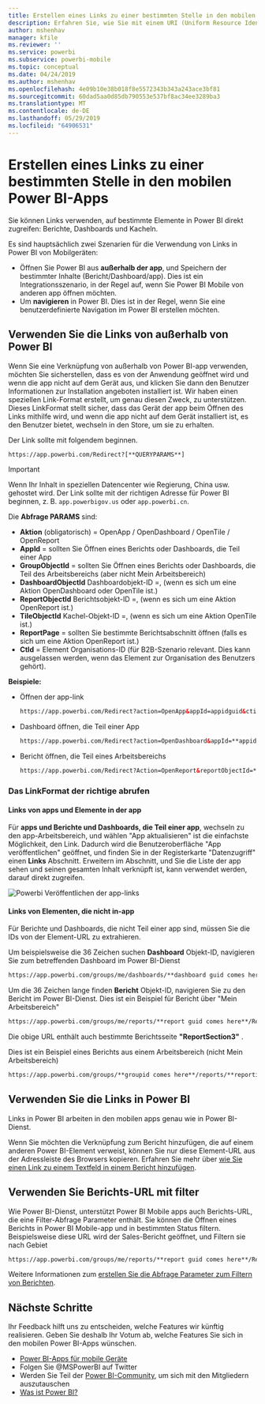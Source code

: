```yaml
---
title: Erstellen eines Links zu einer bestimmten Stelle in den mobilen Power BI-Apps
description: Erfahren Sie, wie Sie mit einem URI (Uniform Resource Identifier) einen Deep-Link zu einem bestimmten Dashboard, einer bestimmten Kachel oder einem bestimmten Bericht in der mobilen Power BI-App erstellen.
author: mshenhav
manager: kfile
ms.reviewer: ''
ms.service: powerbi
ms.subservice: powerbi-mobile
ms.topic: conceptual
ms.date: 04/24/2019
ms.author: mshenhav
ms.openlocfilehash: 4e09b10e38b018f8e5572343b343a243ace3bf81
ms.sourcegitcommit: 60dad5aa0d85db790553e537bf8ac34ee3289ba3
ms.translationtype: MT
ms.contentlocale: de-DE
ms.lasthandoff: 05/29/2019
ms.locfileid: "64906531"
---
```

# <a name="create-a-link-to-a-specific-location-in-the-power-bi-mobile-apps"></a>Erstellen eines Links zu einer bestimmten Stelle in den mobilen Power BI-Apps
Sie können Links verwenden, auf bestimmte Elemente in Power BI direkt zugreifen: Berichte, Dashboards und Kacheln.

Es sind hauptsächlich zwei Szenarien für die Verwendung von Links in Power BI von Mobilgeräten: 

* Öffnen Sie Power BI aus **außerhalb der app**, und Speichern der bestimmter Inhalte (Bericht/Dashboard/app). Dies ist ein Integrationsszenario, in der Regel auf, wenn Sie Power BI Mobile von anderen app öffnen möchten. 
* Um **navigieren** in Power BI. Dies ist in der Regel, wenn Sie eine benutzerdefinierte Navigation im Power BI erstellen möchten.


## <a name="use-links-from-outside-of-power-bi"></a>Verwenden Sie die Links von außerhalb von Power BI
Wenn Sie eine Verknüpfung von außerhalb von Power BI-app verwenden, möchten Sie sicherstellen, dass es von der Anwendung geöffnet wird und wenn die app nicht auf dem Gerät aus, und klicken Sie dann den Benutzer Informationen zur Installation angeboten installiert ist. Wir haben einen speziellen Link-Format erstellt, um genau diesen Zweck, zu unterstützen. Dieses LinkFormat stellt sicher, dass das Gerät der app beim Öffnen des Links mithilfe wird, und wenn die app nicht auf dem Gerät installiert ist, es den Benutzer bietet, wechseln in den Store, um sie zu erhalten.

Der Link sollte mit folgendem beginnen.  
```html
https://app.powerbi.com/Redirect?[**QUERYPARAMS**]
```

> [!IMPORTANT]
> Wenn Ihr Inhalt in speziellen Datencenter wie Regierung, China usw. gehostet wird. Der Link sollte mit der richtigen Adresse für Power BI beginnen, z. B. `app.powerbigov.us` oder `app.powerbi.cn`.   
>


Die **Abfrage PARAMS** sind:
* **Aktion** (obligatorisch) = OpenApp / OpenDashboard / OpenTile / OpenReport
* **AppId** = sollten Sie Öffnen eines Berichts oder Dashboards, die Teil einer App 
* **GroupObjectId** = sollten Sie Öffnen eines Berichts oder Dashboards, die Teil des Arbeitsbereichs (aber nicht Mein Arbeitsbereich)
* **DashboardObjectId** Dashboardobjekt-ID =, (wenn es sich um eine Aktion OpenDashboard oder OpenTile ist.)
* **ReportObjectId** Berichtsobjekt-ID =, (wenn es sich um eine Aktion OpenReport ist.)
* **TileObjectId** Kachel-Objekt-ID =, (wenn es sich um eine Aktion OpenTile ist.)
* **ReportPage** = sollten Sie bestimmte Berichtsabschnitt öffnen (falls es sich um eine Aktion OpenReport ist.)
* **CtId** = Element Organisations-ID (für B2B-Szenario relevant. Dies kann ausgelassen werden, wenn das Element zur Organisation des Benutzers gehört).

**Beispiele:**

* Öffnen der app-link 
  ```html
  https://app.powerbi.com/Redirect?action=OpenApp&appId=appidguid&ctid=organizationid
  ```

* Dashboard öffnen, die Teil einer App 
  ```html
  https://app.powerbi.com/Redirect?action=OpenDashboard&appId=**appidguid**&dashboardObjectId=**dashboardidguid**&ctid=**organizationid**
  ```

* Bericht öffnen, die Teil eines Arbeitsbereichs
  ```html
  https://app.powerbi.com/Redirect?Action=OpenReport&reportObjectId=**reportidguid**&groupObjectId=**groupidguid**&reportPage=**ReportSectionName**
  ```

### <a name="how-to-get-the-right-link-format"></a>Das LinkFormat der richtige abrufen

#### <a name="links-of-apps-and-items-in-app"></a>Links von apps und Elemente in der app

Für **apps und Berichte und Dashboards, die Teil einer app**, wechseln zu den app-Arbeitsbereich, und wählen "App aktualisieren" ist die einfachste Möglichkeit, den Link. Dadurch wird die Benutzeroberfläche "App veröffentlichen" geöffnet, und finden Sie in der Registerkarte "Datenzugriff" einen **Links** Abschnitt. Erweitern im Abschnitt, und Sie die Liste der app sehen und seinen gesamten Inhalt verknüpft ist, kann verwendet werden, darauf direkt zugreifen.

![Powerbi Veröffentlichen der app-links ](./media/mobile-apps-links/mobile-link-copy-app-links.png)

#### <a name="links-of-items-not-in-app"></a>Links von Elementen, die nicht in-app 

Für Berichte und Dashboards, die nicht Teil einer app sind, müssen Sie die IDs von der Element-URL zu extrahieren.

Um beispielsweise die 36 Zeichen suchen **Dashboard** Objekt-ID, navigieren Sie zum betreffenden Dashboard im Power BI-Dienst 

```html
https://app.powerbi.com/groups/me/dashboards/**dashboard guid comes here**?ctid=**organization id comes here**`
```

Um die 36 Zeichen lange finden **Bericht** Objekt-ID, navigieren Sie zu den Bericht im Power BI-Dienst.
Dies ist ein Beispiel für Bericht über "Mein Arbeitsbereich"

```html
https://app.powerbi.com/groups/me/reports/**report guid comes here**/ReportSection3?ctid=**organization id comes here**`
```
Die obige URL enthält auch bestimmte Berichtsseite **"ReportSection3"** .

Dies ist ein Beispiel eines Berichts aus einem Arbeitsbereich (nicht Mein Arbeitsbereich)

```html
https://app.powerbi.com/groups/**groupid comes here**/reports/**reportid comes here**/ReportSection1?ctid=**organizationid comes here**
```

## <a name="use-links-inside-power-bi"></a>Verwenden Sie die Links in Power BI

Links in Power BI arbeiten in den mobilen apps genau wie in Power BI-Dienst.

Wenn Sie möchten die Verknüpfung zum Bericht hinzufügen, die auf einem anderen Power BI-Element verweist, können Sie nur diese Element-URL aus der Adressleiste des Browsers kopieren. Erfahren Sie mehr über [wie Sie einen Link zu einem Textfeld in einem Bericht hinzufügen](https://docs.microsoft.com/power-bi/service-add-hyperlink-to-text-box).

## <a name="use-report-url-with-filter"></a>Verwenden Sie Berichts-URL mit filter
Wie Power BI-Dienst, unterstützt Power BI Mobile apps auch Berichts-URL, die eine Filter-Abfrage Parameter enthält. Sie können die Öffnen eines Berichts in Power BI Mobile-app und in bestimmten Status filtern. Beispielsweise diese URL wird der Sales-Bericht geöffnet, und Filtern sie nach Gebiet

```html
https://app.powerbi.com/groups/me/reports/**report guid comes here**/ReportSection3?ctid=**organization id comes here**&filter=Store/Territory eq 'NC'
```

Weitere Informationen zum [erstellen Sie die Abfrage Parameter zum Filtern von Berichten](https://docs.microsoft.com/power-bi/service-url-filters).

## <a name="next-steps"></a>Nächste Schritte
Ihr Feedback hilft uns zu entscheiden, welche Features wir künftig realisieren. Geben Sie deshalb Ihr Votum ab, welche Features Sie sich in den mobilen Power BI-Apps wünschen. 

* [Power BI-Apps für mobile Geräte](mobile-apps-for-mobile-devices.md)
* Folgen Sie @MSPowerBI auf Twitter
* Werden Sie Teil der [Power BI-Community](http://community.powerbi.com/), um sich mit den Mitgliedern auszutauschen
* [Was ist Power BI?](../../power-bi-overview.md)

